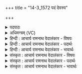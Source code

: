 +++
title = "14-3_1572 पदं देवस्य"

+++
<details><summary>पदपाठः</summary>

प꣣द꣢म्। दे꣣व꣡स्य꣢। मी꣣ढु꣡षः꣢। अ꣡ना꣢꣯धृष्टाभिः। अन्। आ꣣धृष्टाभिः। ऊति꣡भिः꣢। भ꣣द्रा꣢। सू꣡र्यः꣢꣯। इ꣣व। उपदृ꣢क्। उ꣣प। दृ꣢क्। १५७२।
</details>

<details><summary>अधिमन्त्रम् (VC)</summary>

- अग्निः
- प्रयोगो भार्गवः पावकोऽग्निर्बार्हस्पत्यो वा गृहपति0यविष्ठौ सहसः पुत्रावन्यतरो वा
- गायत्री
- षड्जः
</details>

<details><summary>हिन्दी : आचार्य रामनाथ वेदालंकार - विषयः</summary>

अगले मन्त्र में जगदीश्वर की कृपा का विषय है।
</details>

<details><summary>हिन्दी : आचार्य रामनाथ वेदालंकार - पदार्थः</summary>

पदार्थान्वय -  (मीढ़ुषः) सुख को सींचनेवाले (देवस्य) प्रकाशक जगदीश्वर का (पदम्) प्राप्तव्य मोक्षपद (अनाधृष्टाभिः) अपराजित (ऊतिभिः) रक्षाओं से युक्त है और उसकी (उपदृक्) कृपादृष्टि (सूर्यः इव) सूर्य के समान (भद्रा) शुभ है ॥३॥ यहाँ उपमालङ्कार है ॥३॥
</details>

<details><summary>हिन्दी : आचार्य रामनाथ वेदालंकार - भावार्थः</summary>

भावार्थ -  परमात्मा की शरण में जाकर मनुष्य उसकी कभी क्षीण न हो सकनेवाली रक्षा को और अमृतमयी कृपादृष्टि को पा लेता है ॥३॥ इस खण्ड में यज्ञाग्नि और परमेश्वर के विषय का वर्णन होने से इस खण्ड की पूर्व खण्ड के साथ सङ्गति है ॥ पन्द्रहवें अध्याय में चतुर्थ खण्ड समाप्त ॥ पन्द्रहवां अध्याय समाप्त ॥ सप्तम प्रपाठक में द्वितीय अर्ध समाप्त ॥
</details>

<details><summary>संस्कृत : आचार्य रामनाथ वेदालंकार - विषयः</summary>

अथ जगदीश्वरस्य कृपाविषयमाह।
</details>

<details><summary>संस्कृत : आचार्य रामनाथ वेदालंकार - पदार्थः</summary>

पदार्थान्वय -  (मीढुषः) सुखसेचकस्य (देवस्य) प्रकाशकस्य (अग्नेः) जगदीश्वरस्य (पदम्) प्राप्तव्यं मोक्षपदम् (अनाधृष्टाभिः) अदब्धाभिः (ऊतिभिः) रक्षाभिः युक्तं वर्तते। किञ्च, तस्य (उपदृक्) कृपादृष्टिः (सूर्यः इव) आदित्यस्य (भद्रा) शुभा अस्ति ॥३॥ अत्रोपमालङ्कारः ॥३॥
</details>

<details><summary>संस्कृत : आचार्य रामनाथ वेदालंकार - भावार्थः</summary>

भावार्थ -  परमात्मनः शरणं गत्वा मानवस्तस्याऽक्षय्यां रक्षाममृतमयीं कृपादृष्टिं च लभते ॥३॥ अस्मिन् खण्डे यज्ञाग्निपरमेश्वरविषयोर्वर्णनादेतत्खण्डस्य पूर्वखण्डेन संगतिरस्ति ॥
</details>